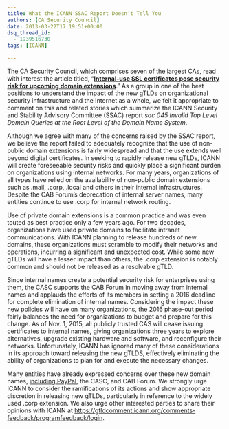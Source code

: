```yaml
---
title: What the ICANN SSAC Report Doesn’t Tell You
authors: [CA Security Council]
date: 2013-03-22T17:19:51+00:00
dsq_thread_id:
  - 1939516730
tags: [ICANN]

---
```

The CA Security Council, which comprises seven of the largest CAs, read with interest the article titled, &ldquo;[**Internal-use SSL certificates pose security risk for upcoming domain extensions**][1].&rdquo; As a group in one of the best positions to understand the impact of the new gTLDs on organizational security infrastructure and the Internet as a whole, we felt it appropriate to comment on this and related stories which summarize the ICANN Security and Stability Advisory Committee (SSAC) report _sac 045 Invalid Top Level Domain Queries at the Root Level of the Domain Name System_.

Although we agree with many of the concerns raised by the SSAC report, we believe the report failed to adequately recognize that the use of non-public domain extensions is fairly widespread and that the use extends well beyond digital certificates. In seeking to rapidly release new gTLDs, ICANN will create foreseeable security risks and quickly place a significant burden on organizations using internal networks. For many years, organizations of all types have relied on the availability of non-public domain extensions such as .mail, .corp, .local and others in their internal infrastructures. Despite the CAB Forum&rsquo;s deprecation of internal server names, many entities continue to use .corp for internal network routing.

Use of private domain extensions is a common practice and was even touted as best practice only a few years ago. For two decades, organizations have used private domains to facilitate intranet communications. With ICANN planning to release hundreds of new domains, these organizations must scramble to modify their networks and operations, incurring a significant and unexpected cost. While some new gTLDs will have a lesser impact than others, the .corp extension is notably common and should not be released as a resolvable gTLD.

Since internal names create a potential security risk for enterprises using them, the CASC supports the CAB Forum in moving away from internal names and applauds the efforts of its members in setting a 2016 deadline for complete elimination of internal names. Considering the impact these new policies will have on many organizations, the 2016 phase-out period fairly balances the need for organizations to budget and prepare for this change. As of Nov. 1, 2015, all publicly trusted CAS will cease issuing certificates to internal names, giving organizations three years to explore alternatives, upgrade existing hardware and software, and reconfigure their networks. Unfortunately, ICANN has ignored many of these considerations in its approach toward releasing the new gTLDS, effectively eliminating the ability of organizations to plan for and execute the necessary changes.

Many entities have already expressed concerns over these new domain names, [including PayPal][2], the CASC, and CAB Forum. We strongly urge ICANN to consider the ramifications of its actions and show appropriate discretion in releasing new gTLDs, particularly in reference to the widely used .corp extension. We also urge other interested parties to share their opinions with ICANN at <https://gtldcomment.icann.org/comments-feedback/programfeedback/login>.

 [1]: http://www.infoworld.com/d/security/internal-use-ssl-certificates-pose-security-risk-upcoming-domain-extensions-214715
 [2]: http://forum.icann.org/lists/bc-gnso/pdfNFDozNA9Ka.pdf